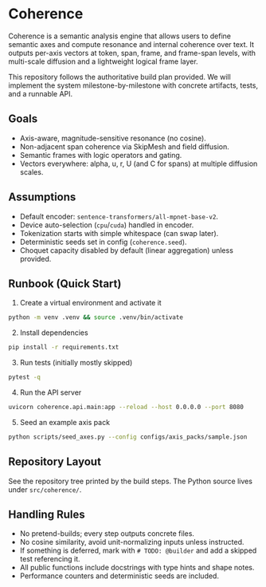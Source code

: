 # Coherence

Coherence is a semantic analysis engine that allows users to define semantic axes and compute resonance and internal coherence over text. It outputs per-axis vectors at token, span, frame, and frame-span levels, with multi-scale diffusion and a lightweight logical frame layer.

This repository follows the authoritative build plan provided. We will implement the system milestone-by-milestone with concrete artifacts, tests, and a runnable API.

## Goals
- Axis-aware, magnitude-sensitive resonance (no cosine).
- Non-adjacent span coherence via SkipMesh and field diffusion.
- Semantic frames with logic operators and gating.
- Vectors everywhere: alpha, u, r, U (and C for spans) at multiple diffusion scales.

## Assumptions
- Default encoder: `sentence-transformers/all-mpnet-base-v2`.
- Device auto-selection (`cpu`/`cuda`) handled in encoder.
- Tokenization starts with simple whitespace (can swap later).
- Deterministic seeds set in config (`coherence.seed`).
- Choquet capacity disabled by default (linear aggregation) unless provided.

## Runbook (Quick Start)
1. Create a virtual environment and activate it
```bash
python -m venv .venv && source .venv/bin/activate
```
2. Install dependencies
```bash
pip install -r requirements.txt
```
3. Run tests (initially mostly skipped)
```bash
pytest -q
```
4. Run the API server
```bash
uvicorn coherence.api.main:app --reload --host 0.0.0.0 --port 8080
```
5. Seed an example axis pack
```bash
python scripts/seed_axes.py --config configs/axis_packs/sample.json
```

## Repository Layout
See the repository tree printed by the build steps. The Python source lives under `src/coherence/`.

## Handling Rules
- No pretend-builds; every step outputs concrete files.
- No cosine similarity, avoid unit-normalizing inputs unless instructed.
- If something is deferred, mark with `# TODO: @builder` and add a skipped test referencing it.
- All public functions include docstrings with type hints and shape notes.
- Performance counters and deterministic seeds are included.
